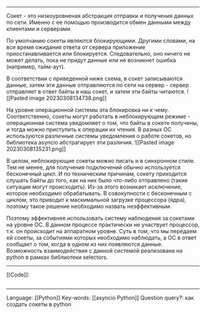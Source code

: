 
___
Сокет - это низкоуровненая абстракция отправки и получения данных по сети. Именно с ее помощью производится обмен данными между клиентами и серверами. 

По умолчанию сокеты являются блокирующими. Другими словами, на все время ожидания ответа от сервера приложение приостанавливается или блокируется. Следовательно, оно ничего не может делать, пока не придут данные или не возникнет ошибка (например, тайм-аут). 

В соответствии с приведенной ниже схема, в сокет записываются данные, затем эти данные отправляются по сети на сервер - сервер отправляет в ответ байты в наш сокет, и затем эти байты читаются. 
![[Pasted image 20230308134738.png]]

На уровне операционной системы эта блокировка ни к чему. Соответственно, сокеты могут работать в неблокирующем режиме - операционная система уведомляет о том, что байты в сокете получены, и тогда можно приступить к операции их чтения. В разных ОС используются различные системы уведомления о работе сокетов, но библиотека asyncio абстрагирует эти различия. 
![[Pasted image 20230308135231.png]]

В целом, неблокирующие сокеты можно писать и в синхронном стиле. Тем не менее, для получения подключений обычно используется бесконечный цикл. И по техническим причинам, сокету приходится слушать байты до того, как на них было что-либо отправлено (такие ситуации могут происходить). Из-за этого возникает исключение, которое необходимо обрабатывать. В совокупности с бесконечным с циклом, это приводит к маскимальной загрузке процессора (ядра), поэтому такое решение необходимо назвать неэффективным. 

Поэтому эффективнее использовать систему наблюдения за сокетами на уровне ОС. В данном процессе практически не участвует процессор, т.к. он происходит на аппаратном уровне. Суть в том, что мы передаем ей сокеты, за событиями которых необходимо наблюдать, а ОС в ответ сообщает о том, когда в одном из них появляются данные. Возможность взаимодействия с данной системой реализована на python в рамках библиотеки selectors. 
___
[[Code]]:
```

```
___
Language: [[Python]]
Key-words:  [[asyncio Python]]
Question query?: как создать сокеты в python